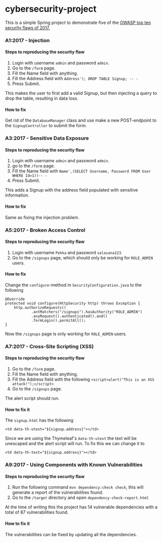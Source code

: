 # cybersecurity-project
This is a simple Spring project to demonstrate five of the [OWASP top ten security flaws of 2017.](https://www.owasp.org/images/7/72/OWASP_Top_10-2017_%28en%29.pdf.pdf)



### A1:2017 - Injection
#### Steps to reproducing the security flaw
1. Login with username `admin` and password `admin`.
2. Go to the `/form` page.
3. Fill the Name field with anything.
4. Fill the Address field with `Address'); DROP TABLE Signup; -- -`
5. Press Submit.

This makes the user to first add a valid Signup, but then injecting a query to drop the table, resulting in data loss.

#### How to fix
Get rid of the `DatabaseManager` class and use make a new POST-endpoint to the `SignupController` to submit the form.

### A3:2017 - Sensitive Data Exposure
#### Steps to reproducing the security flaw
1. Login with username `admin` and password `admin`.
2. go to the `/form` page.
3. Fill the Name field with `Name',(SELECT Username, Password FROM User WHERE Id=1))-- -`
4. Press Submit.

This adds a Signup with the address field populated with sensitive information.

#### How to fix
Same as fixing the injection problem.

### A5:2017 - Broken Access Control
#### Steps to reproducing the security flaw
1. Login with username `Pekka` and password `salasana123`.
2. Go to the `/signups` page, which should only be working for `ROLE_ADMIN` users.

#### How to fix
Change the `configure`-method in `SecurityConfiguration.java` to the following
```
@Override
protected void configure(HttpSecurity http) throws Exception {
    http.authorizeRequests()
            .antMatchers("/signups").hasAuthority("ROLE_ADMIN")
            .anyRequest().authenticated().and()
            .formLogin().permitAll();
}
```
Now the `/signups` page is only working for `ROLE_ADMIN` users.


### A7:2017 - Cross-Site Scripting (XSS)
#### Steps to reproducing the security flaw
1. Go to the `/form` page.
2. Fill the Name field with anything.
3. Fill the Address field with the following `<script>alert("This is an XSS attack!");</script>`
4. Go to the `/signups` page.

The alert script should run.

#### How to fix it
The `signup.html` has the following
```
<td data-th-utext="${signup.address}"></td>
```

Since we are using the Thymeleaf's `data-th-utext` the text will be unescaped and the alert script will run. To fix this we can change it to
```
<td data-th-text="${signup.address}"></td>
```

### A9:2017 - Using Components with Known Vulnerabilities
#### Steps to reproducing the security flaw
1. Run the following command `mvn dependency:check check`, this will generate a report of the vulnerabilities found.
2. Go to the `/target` directory and open `dependency-check-report.html`

At the time of writing this the project has 14 vulnerable dependencies with a total of 87 vulnerabilities found.

#### How to fix it
The vulnerabilities can be fixed by updating all the dependencies.